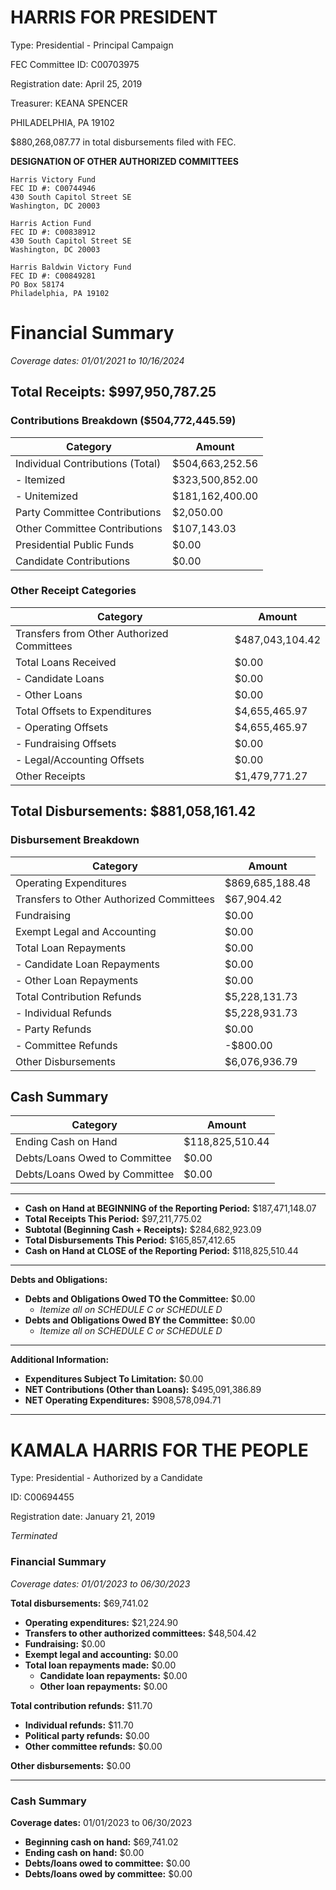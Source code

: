 # HARRIS FOR PRESIDENT
Type: Presidential - Principal Campaign 

FEC Committee ID: C00703975

Registration date: April 25, 2019

Treasurer: KEANA SPENCER

PHILADELPHIA, PA 19102 

$880,268,087.77 in total disbursements filed with FEC.

**DESIGNATION OF OTHER AUTHORIZED COMMITTEES**

    Harris Victory Fund
    FEC ID #: C00744946
    430 South Capitol Street SE
    Washington, DC 20003

    Harris Action Fund
    FEC ID #: C00838912
    430 South Capitol Street SE
    Washington, DC 20003

    Harris Baldwin Victory Fund
    FEC ID #: C00849281
    PO Box 58174
    Philadelphia, PA 19102

# Financial Summary
*Coverage dates: 01/01/2021 to 10/16/2024*

## Total Receipts: $997,950,787.25

### Contributions Breakdown ($504,772,445.59)
| Category | Amount |
|----------|---------|
| Individual Contributions (Total) | $504,663,252.56 |
| - Itemized | $323,500,852.00 |
| - Unitemized | $181,162,400.00 |
| Party Committee Contributions | $2,050.00 |
| Other Committee Contributions | $107,143.03 |
| Presidential Public Funds | $0.00 |
| Candidate Contributions | $0.00 |

### Other Receipt Categories
| Category | Amount |
|----------|---------|
| Transfers from Other Authorized Committees | $487,043,104.42 |
| Total Loans Received | $0.00 |
| - Candidate Loans | $0.00 |
| - Other Loans | $0.00 |
| Total Offsets to Expenditures | $4,655,465.97 |
| - Operating Offsets | $4,655,465.97 |
| - Fundraising Offsets | $0.00 |
| - Legal/Accounting Offsets | $0.00 |
| Other Receipts | $1,479,771.27 |

## Total Disbursements: $881,058,161.42

### Disbursement Breakdown
| Category | Amount |
|----------|---------|
| Operating Expenditures | $869,685,188.48 |
| Transfers to Other Authorized Committees | $67,904.42 |
| Fundraising | $0.00 |
| Exempt Legal and Accounting | $0.00 |
| Total Loan Repayments | $0.00 |
| - Candidate Loan Repayments | $0.00 |
| - Other Loan Repayments | $0.00 |
| Total Contribution Refunds | $5,228,131.73 |
| - Individual Refunds | $5,228,931.73 |
| - Party Refunds | $0.00 |
| - Committee Refunds | -$800.00 |
| Other Disbursements | $6,076,936.79 |

## Cash Summary
| Category | Amount |
|----------|---------|
| Ending Cash on Hand | $118,825,510.44 |
| Debts/Loans Owed to Committee | $0.00 |
| Debts/Loans Owed by Committee | $0.00 |

---
- **Cash on Hand at BEGINNING of the Reporting Period:** $187,471,148.07  
- **Total Receipts This Period:** $97,211,775.02  
- **Subtotal (Beginning Cash + Receipts):** $284,682,923.09  
- **Total Disbursements This Period:** $165,857,412.65  
- **Cash on Hand at CLOSE of the Reporting Period:** $118,825,510.44  

---

**Debts and Obligations:**
- **Debts and Obligations Owed TO the Committee:** $0.00  
  - *Itemize all on SCHEDULE C or SCHEDULE D*  
- **Debts and Obligations Owed BY the Committee:** $0.00  
  - *Itemize all on SCHEDULE C or SCHEDULE D*  

---

**Additional Information:**
- **Expenditures Subject To Limitation:** $0.00  
- **NET Contributions (Other than Loans):** $495,091,386.89  
- **NET Operating Expenditures:** $908,578,094.71
  
---

# KAMALA HARRIS FOR THE PEOPLE
Type: Presidential - Authorized by a Candidate

ID: C00694455 

Registration date: January 21, 2019

*Terminated* 

### Financial Summary
*Coverage dates: 01/01/2023 to 06/30/2023*

**Total disbursements:** $69,741.02  
- **Operating expenditures:** $21,224.90  
- **Transfers to other authorized committees:** $48,504.42  
- **Fundraising:** $0.00  
- **Exempt legal and accounting:** $0.00  
- **Total loan repayments made:** $0.00  
  - **Candidate loan repayments:** $0.00  
  - **Other loan repayments:** $0.00  

**Total contribution refunds:** $11.70  
- **Individual refunds:** $11.70  
- **Political party refunds:** $0.00  
- **Other committee refunds:** $0.00  

**Other disbursements:** $0.00  

---

### Cash Summary
**Coverage dates:** 01/01/2023 to 06/30/2023  

- **Beginning cash on hand:** $69,741.02  
- **Ending cash on hand:** $0.00  
- **Debts/loans owed to committee:** $0.00  
- **Debts/loans owed by committee:** $0.00  




